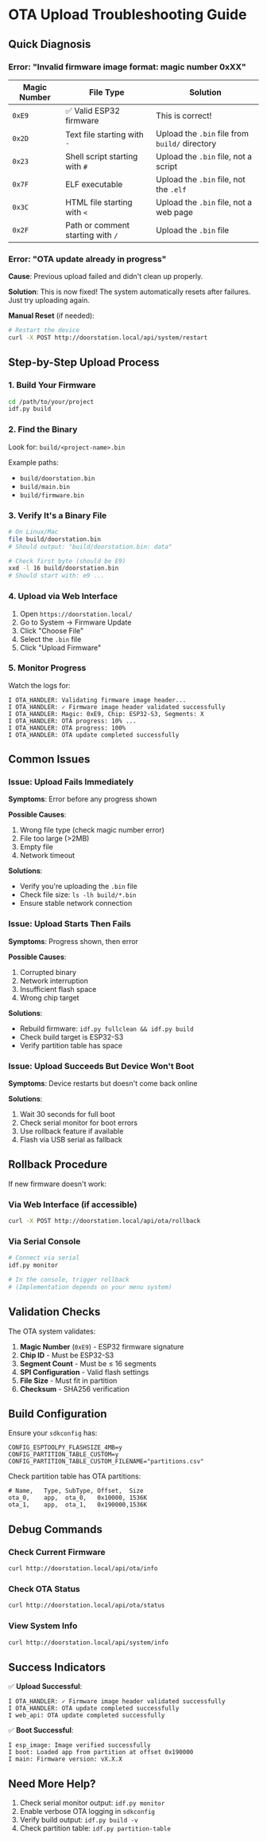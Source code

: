 # OTA Upload Troubleshooting Guide

## Quick Diagnosis

### Error: "Invalid firmware image format: magic number 0xXX"

| Magic Number | File Type | Solution |
|--------------|-----------|----------|
| `0xE9` | ✅ Valid ESP32 firmware | This is correct! |
| `0x2D` | Text file starting with `-` | Upload the `.bin` file from `build/` directory |
| `0x23` | Shell script starting with `#` | Upload the `.bin` file, not a script |
| `0x7F` | ELF executable | Upload the `.bin` file, not the `.elf` |
| `0x3C` | HTML file starting with `<` | Upload the `.bin` file, not a web page |
| `0x2F` | Path or comment starting with `/` | Upload the `.bin` file |

### Error: "OTA update already in progress"

**Cause**: Previous upload failed and didn't clean up properly.

**Solution**: This is now fixed! The system automatically resets after failures. Just try uploading again.

**Manual Reset** (if needed):
```bash
# Restart the device
curl -X POST http://doorstation.local/api/system/restart
```

## Step-by-Step Upload Process

### 1. Build Your Firmware
```bash
cd /path/to/your/project
idf.py build
```

### 2. Find the Binary
Look for: `build/<project-name>.bin`

Example paths:
- `build/doorstation.bin`
- `build/main.bin`
- `build/firmware.bin`

### 3. Verify It's a Binary File
```bash
# On Linux/Mac
file build/doorstation.bin
# Should output: "build/doorstation.bin: data"

# Check first byte (should be E9)
xxd -l 16 build/doorstation.bin
# Should start with: e9 ...
```

### 4. Upload via Web Interface
1. Open `https://doorstation.local/`
2. Go to System → Firmware Update
3. Click "Choose File"
4. Select the `.bin` file
5. Click "Upload Firmware"

### 5. Monitor Progress
Watch the logs for:
```
I OTA_HANDLER: Validating firmware image header...
I OTA_HANDLER: ✓ Firmware image header validated successfully
I OTA_HANDLER: Magic: 0xE9, Chip: ESP32-S3, Segments: X
I OTA_HANDLER: OTA progress: 10% ...
I OTA_HANDLER: OTA progress: 100%
I OTA_HANDLER: OTA update completed successfully
```

## Common Issues

### Issue: Upload Fails Immediately
**Symptoms**: Error before any progress shown

**Possible Causes**:
1. Wrong file type (check magic number error)
2. File too large (>2MB)
3. Empty file
4. Network timeout

**Solutions**:
- Verify you're uploading the `.bin` file
- Check file size: `ls -lh build/*.bin`
- Ensure stable network connection

### Issue: Upload Starts Then Fails
**Symptoms**: Progress shown, then error

**Possible Causes**:
1. Corrupted binary
2. Network interruption
3. Insufficient flash space
4. Wrong chip target

**Solutions**:
- Rebuild firmware: `idf.py fullclean && idf.py build`
- Check build target is ESP32-S3
- Verify partition table has space

### Issue: Upload Succeeds But Device Won't Boot
**Symptoms**: Device restarts but doesn't come back online

**Solutions**:
1. Wait 30 seconds for full boot
2. Check serial monitor for boot errors
3. Use rollback feature if available
4. Flash via USB serial as fallback

## Rollback Procedure

If new firmware doesn't work:

### Via Web Interface (if accessible)
```bash
curl -X POST http://doorstation.local/api/ota/rollback
```

### Via Serial Console
```bash
# Connect via serial
idf.py monitor

# In the console, trigger rollback
# (Implementation depends on your menu system)
```

## Validation Checks

The OTA system validates:

1. **Magic Number** (`0xE9`) - ESP32 firmware signature
2. **Chip ID** - Must be ESP32-S3
3. **Segment Count** - Must be ≤ 16 segments
4. **SPI Configuration** - Valid flash settings
5. **File Size** - Must fit in partition
6. **Checksum** - SHA256 verification

## Build Configuration

Ensure your `sdkconfig` has:
```
CONFIG_ESPTOOLPY_FLASHSIZE_4MB=y
CONFIG_PARTITION_TABLE_CUSTOM=y
CONFIG_PARTITION_TABLE_CUSTOM_FILENAME="partitions.csv"
```

Check partition table has OTA partitions:
```csv
# Name,   Type, SubType, Offset,  Size
ota_0,    app,  ota_0,   0x10000, 1536K
ota_1,    app,  ota_1,   0x190000,1536K
```

## Debug Commands

### Check Current Firmware
```bash
curl http://doorstation.local/api/ota/info
```

### Check OTA Status
```bash
curl http://doorstation.local/api/ota/status
```

### View System Info
```bash
curl http://doorstation.local/api/system/info
```

## Success Indicators

✅ **Upload Successful**:
```
I OTA_HANDLER: ✓ Firmware image header validated successfully
I OTA_HANDLER: OTA update completed successfully
I web_api: OTA update completed successfully
```

✅ **Boot Successful**:
```
I esp_image: Image verified successfully
I boot: Loaded app from partition at offset 0x190000
I main: Firmware version: vX.X.X
```

## Need More Help?

1. Check serial monitor output: `idf.py monitor`
2. Enable verbose OTA logging in `sdkconfig`
3. Verify build output: `idf.py build -v`
4. Check partition table: `idf.py partition-table`
